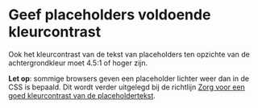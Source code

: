<!-- @license CC0-1.0 -->

# Geef placeholders voldoende kleurcontrast

Ook het kleurcontrast van de tekst van placeholders ten opzichte van de achtergrondkleur moet 4.5:1 of hoger zijn.

**Let op**: sommige browsers geven een placeholder lichter weer dan in de CSS is bepaald. Dit wordt verder uitgelegd bij de richtlijn [Zorg voor een goed kleurcontrast van de placeholdertekst](/richtlijnen/formulieren/placeholders/kleurcontrast).
